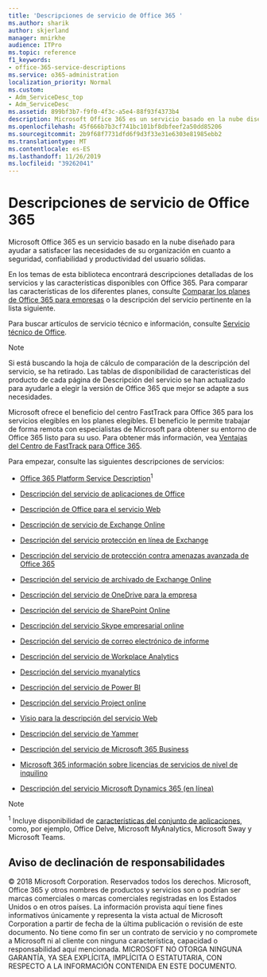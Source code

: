 ```yaml
---
title: 'Descripciones de servicio de Office 365 '
ms.author: sharik
author: skjerland
manager: mnirkhe
audience: ITPro
ms.topic: reference
f1_keywords:
- office-365-service-descriptions
ms.service: o365-administration
localization_priority: Normal
ms.custom:
- Adm_ServiceDesc_top
- Adm_ServiceDesc
ms.assetid: 899bf3b7-f9f0-4f3c-a5e4-88f93f4373b4
description: Microsoft Office 365 es un servicio basado en la nube diseñado para ayudar a satisfacer las necesidades de su organización en cuanto a seguridad, confiabilidad y productividad del usuario sólidas.
ms.openlocfilehash: 45f666b7b3cf741bc101bf8dbfeef2a50dd85206
ms.sourcegitcommit: 2b9f68f7731dfd6f9d3f33e31e6303e81985ebb2
ms.translationtype: MT
ms.contentlocale: es-ES
ms.lasthandoff: 11/26/2019
ms.locfileid: "39262041"
---
```

# <a name="office-365-service-descriptions"></a>Descripciones de servicio de Office 365 

Microsoft Office 365 es un servicio basado en la nube diseñado para ayudar a satisfacer las necesidades de su organización en cuanto a seguridad, confiabilidad y productividad del usuario sólidas. 
  
En los temas de esta biblioteca encontrará descripciones detalladas de los servicios y las características disponibles con Office 365. Para comparar las características de los diferentes planes, consulte [Comparar los planes de Office 365 para empresas](https://go.microsoft.com/fwlink/?LinkID=799177&amp;clcid=0x409) o la descripción del servicio pertinente en la lista siguiente. 
  
Para buscar artículos de servicio técnico e información, consulte [Servicio técnico de Office](https://support.office.com/).
  
> [!NOTE]
> Si está buscando la hoja de cálculo de comparación de la descripción del servicio, se ha retirado. Las tablas de disponibilidad de características del producto de cada página de Descripción del servicio se han actualizado para ayudarle a elegir la versión de Office 365 que mejor se adapte a sus necesidades. 
  
Microsoft ofrece el beneficio del centro FastTrack para Office 365 para los servicios elegibles en los planes elegibles. El beneficio le permite trabajar de forma remota con especialistas de Microsoft para obtener su entorno de Office 365 listo para su uso. Para obtener más información, vea [Ventajas del Centro de FastTrack para Office 365](https://docs.microsoft.com/fasttrack/O365-fasttrack-benefit-for-office-365).
  
Para empezar, consulte las siguientes descripciones de servicios:
  
- [Office 365 Platform Service Description](office-365-platform-service-description/office-365-platform-service-description.md)<sup>1</sup>
    
- [Descripción del servicio de aplicaciones de Office](office-applications-service-description/office-applications-service-description.md)
    
- [Descripción de Office para el servicio Web](office-online-service-description/office-online-service-description.md)
    
- [Descripción de servicio de Exchange Online](exchange-online-service-description/exchange-online-service-description.md)
    
- [Descripción del servicio protección en línea de Exchange](exchange-online-protection-service-description/exchange-online-protection-service-description.md)
    
- [Descripción del servicio de protección contra amenazas avanzada de Office 365](office-365-advanced-threat-protection-service-description.md)
    
- [Descripción del servicio de archivado de Exchange Online](exchange-online-archiving-service-description/exchange-online-archiving-service-description.md)
    
- [Descripción del servicio de OneDrive para la empresa](onedrive-for-business-service-description.md)
    
- [Descripción del servicio de SharePoint Online](sharepoint-online-service-description/sharepoint-online-service-description.md)
    
- [Descripción del servicio Skype empresarial online](skype-for-business-online-service-description/skype-for-business-online-service-description.md)
    
- [Descripción del servicio de correo electrónico de informe](briefing-service-description.md)

- [Descripción del servicio de Workplace Analytics](workplace-analytics-service-description.md)

- [Descripción del servicio myanalytics](mya-service-description.md)
    
- [Descripción del servicio de Power BI](power-bi-service-description.md)
    
- [Descripción del servicio Project online](project-online-service-description/project-online-service-description.md)
    
- [Visio para la descripción del servicio Web](visio-online-service-description/visio-online-service-description.md)
    
- [Descripción del servicio de Yammer](yammer-service-description/yammer-service-description.md)

- [Descripción del servicio de Microsoft 365 Business](microsoft-365-service-descriptions/microsoft-365-business-service-description.md)

- [Microsoft 365 información sobre licencias de servicios de nivel de inquilino](microsoft-365-service-descriptions/microsoft-365-tenantlevel-services-licensing-guidance/microsoft-365-tenantlevel-services-licensing-guidance.md)
    
- [Descripción del servicio Microsoft Dynamics 365 (en línea)](microsoft-dynamics-365-online-service-description.md)
    
> [!NOTE]
> <sup>1</sup> Incluye disponibilidad de [características del conjunto de aplicaciones](https://docs.microsoft.com/office365/servicedescriptions/office-365-platform-service-description/office-365-suite-features), como, por ejemplo, Office Delve, Microsoft MyAnalytics, Microsoft Sway y Microsoft Teams.
  
## <a name="disclaimer"></a>Aviso de declinación de responsabilidades

© 2018 Microsoft Corporation. Reservados todos los derechos. Microsoft, Office 365 y otros nombres de productos y servicios son o podrían ser marcas comerciales o marcas comerciales registradas en los Estados Unidos o en otros países. La información provista aquí tiene fines informativos únicamente y representa la vista actual de Microsoft Corporation a partir de fecha de la última publicación o revisión de este documento. No tiene como fin ser un contrato de servicio y no compromete a Microsoft ni al cliente con ninguna característica, capacidad o responsabilidad aquí mencionada. MICROSOFT NO OTORGA NINGUNA GARANTÍA, YA SEA EXPLÍCITA, IMPLÍCITA O ESTATUTARIA, CON RESPECTO A LA INFORMACIÓN CONTENIDA EN ESTE DOCUMENTO. 
  
